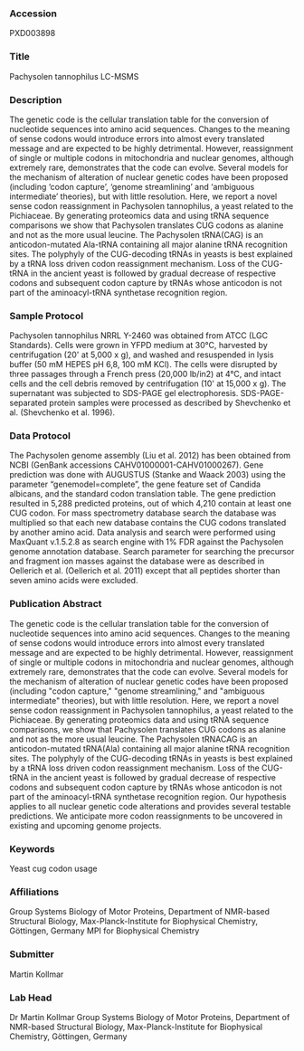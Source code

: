### Accession
PXD003898

### Title
Pachysolen tannophilus LC-MSMS

### Description
The genetic code is the cellular translation table for the conversion of nucleotide sequences into amino acid sequences. Changes to the meaning of sense codons would introduce errors into almost every translated message and are expected to be highly detrimental. However, reassignment of single or multiple codons in mitochondria and nuclear genomes, although extremely rare, demonstrates that the code can evolve. Several models for the mechanism of alteration of nuclear genetic codes have been proposed (including ‘codon capture’, ‘genome streamlining’ and  ‘ambiguous intermediate’ theories), but with little resolution. Here, we report a novel sense codon reassignment in Pachysolen tannophilus, a yeast related to the Pichiaceae. By generating proteomics data and using tRNA sequence comparisons we show that Pachysolen translates CUG codons as alanine and not as the more usual leucine. The Pachysolen tRNA(CAG) is an anticodon-mutated Ala-tRNA containing all major alanine tRNA recognition sites. The polyphyly of the CUG-decoding tRNAs in yeasts is best explained by a tRNA loss driven codon reassignment mechanism. Loss of the CUG-tRNA in the ancient yeast is followed by gradual decrease of respective codons and subsequent codon capture by tRNAs whose anticodon is not part of the aminoacyl-tRNA synthetase recognition region.

### Sample Protocol
Pachysolen tannophilus NRRL Y-2460 was obtained from ATCC (LGC Standards). Cells were grown in YFPD medium at 30°C, harvested by centrifugation (20' at 5,000 x g), and washed and resuspended in lysis buffer (50 mM HEPES pH 6,8, 100 mM KCl). The cells were disrupted by three passages through a French press (20,000 lb/in2) at 4°C, and intact cells and the cell debris removed by centrifugation (10' at 15,000 x g). The supernatant was subjected to SDS-PAGE gel electrophoresis. SDS-PAGE-separated protein samples were processed as described by Shevchenko et al. (Shevchenko et al. 1996).

### Data Protocol
The Pachysolen genome assembly (Liu et al. 2012) has been obtained from NCBI (GenBank accessions CAHV01000001-CAHV01000267). Gene prediction was done with AUGUSTUS (Stanke and Waack 2003) using the parameter “genemodel=complete”, the gene feature set of Candida albicans, and the standard codon translation table. The gene prediction resulted in 5,288 predicted proteins, out of which 4,210 contain at least one CUG codon. For mass spectrometry database search the database was multiplied so that each new database contains the CUG codons translated by another amino acid.  Data analysis and search were performed using MaxQuant v.1.5.2.8 as search engine with 1% FDR against the Pachysolen genome annotation database. Search parameter for searching the precursor and fragment ion masses against the database were as described in Oellerich et al. (Oellerich et al. 2011) except that all peptides shorter than seven amino acids were excluded.

### Publication Abstract
The genetic code is the cellular translation table for the conversion of nucleotide sequences into amino acid sequences. Changes to the meaning of sense codons would introduce errors into almost every translated message and are expected to be highly detrimental. However, reassignment of single or multiple codons in mitochondria and nuclear genomes, although extremely rare, demonstrates that the code can evolve. Several models for the mechanism of alteration of nuclear genetic codes have been proposed (including "codon capture," "genome streamlining," and "ambiguous intermediate" theories), but with little resolution. Here, we report a novel sense codon reassignment in Pachysolen tannophilus, a yeast related to the Pichiaceae. By generating proteomics data and using tRNA sequence comparisons, we show that Pachysolen translates CUG codons as alanine and not as the more usual leucine. The Pachysolen tRNACAG is an anticodon-mutated tRNA(Ala) containing all major alanine tRNA recognition sites. The polyphyly of the CUG-decoding tRNAs in yeasts is best explained by a tRNA loss driven codon reassignment mechanism. Loss of the CUG-tRNA in the ancient yeast is followed by gradual decrease of respective codons and subsequent codon capture by tRNAs whose anticodon is not part of the aminoacyl-tRNA synthetase recognition region. Our hypothesis applies to all nuclear genetic code alterations and provides several testable predictions. We anticipate more codon reassignments to be uncovered in existing and upcoming genome projects.

### Keywords
Yeast cug codon usage

### Affiliations
Group Systems Biology of Motor Proteins, Department of NMR-based Structural Biology, Max-Planck-Institute for Biophysical Chemistry, Göttingen, Germany
MPI for Biophysical Chemistry

### Submitter
Martin Kollmar

### Lab Head
Dr Martin Kollmar
Group Systems Biology of Motor Proteins, Department of NMR-based Structural Biology, Max-Planck-Institute for Biophysical Chemistry, Göttingen, Germany


